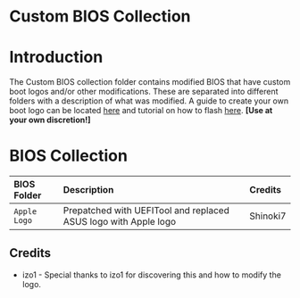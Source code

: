 # Custom BIOS Collection

# Introduction
The Custom BIOS collection folder contains modified BIOS that have custom boot logos and/or other modifications.  These are separated into different folders with a description of what was modified.  A guide to create your own boot logo can be located [here](https://climbjoe.tv/how-to-change-your-mainboard-boot-logo-image-to-custom-imac-pro-image-logo/) and tutorial on how to flash [here](https://www.tonymacx86.com/threads/x299-big-sur-support.302143/post-2165360).  **[Use at your own discretion!]**

# BIOS Collection
| BIOS Folder | Description | Credits |
| :------- | :---------- | :---------- |
|`Apple Logo` | Prepatched with UEFITool and replaced ASUS logo with Apple logo | Shinoki7 |


## Credits
* izo1 - Special thanks to izo1 for discovering this and how to modify the logo.
